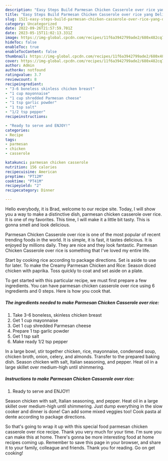 ```yaml
---
description: "Easy Steps Build Parmesan Chicken Casserole over rice yang Delicious"
title: "Easy Steps Build Parmesan Chicken Casserole over rice yang Delicious"
slug: 1521-easy-steps-build-parmesan-chicken-casserole-over-rice-yang-delicious
category: Uncategorized
date: 2022-09-26T21:57:59.701Z
date: 2023-05-15T11:02:13.331Z
image: https://img-global.cpcdn.com/recipes/11f6a3942799ade2/680x482cq70/parmesan-chicken-casserole-over-rice-recipe-main-photo.jpg
hideToc: false
enableToc: true
enableTocContent: false
thumbnail: https://img-global.cpcdn.com/recipes/11f6a3942799ade2/680x482cq70/parmesan-chicken-casserole-over-rice-recipe-main-photo.jpg
cover: https://img-global.cpcdn.com/recipes/11f6a3942799ade2/680x482cq70/parmesan-chicken-casserole-over-rice-recipe-main-photo.jpg
author: Admin
authorAv: notfound
ratingvalue: 3.7
reviewcount: 8
recipeingredient:
- "3-6 boneless skinless chicken breast"
- "1 cup mayonnaise"
- "1 cup shredded Parmesan cheese"
- "1 tsp garlic powder"
- "1 tsp salt"
- "1/2 tsp pepper"
recipeinstructions:

- "Ready to serve and ENJOY!"
categories:
- Recipe
tags:
- parmesan
- chicken
- casserole

katakunci: parmesan chicken casserole 
nutrition: 156 calories
recipecuisine: American
preptime: "PT12M"
cooktime: "PT41M"
recipeyield: "2"
recipecategory: Dinner

---
```



Hello everybody, it is Brad, welcome to our recipe site. Today, I will show you a way to make a distinctive dish, parmesan chicken casserole over rice. It is one of my favorites. This time, I will make it a little bit tasty. This is gonna smell and look delicious.

Parmesan Chicken Casserole over rice is one of the most popular of recent trending foods in the world. It is simple, it is fast, it tastes delicious. It is enjoyed by millions daily. They are nice and they look fantastic. Parmesan Chicken Casserole over rice is something that I've loved my entire life.

Start by cooking rice according to package directions. Set is aside to use for later. To make the Creamy Parmesan Chicken and Rice: Season diced chicken with paprika. Toss quickly to coat and set aside on a plate.


To get started with this particular recipe, we must first prepare a few ingredients. You can have parmesan chicken casserole over rice using 6 ingredients and 0 steps. Here is how you cook that.

<!--inarticleads1-->

##### The ingredients needed to make Parmesan Chicken Casserole over rice:

1. Take 3-6 boneless, skinless chicken breast
1. Get 1 cup mayonnaise
1. Get 1 cup shredded Parmesan cheese
1. Prepare 1 tsp garlic powder
1. Get 1 tsp salt
1. Make ready 1/2 tsp pepper


In a large bowl, stir together chicken, rice, mayonnaise, condensed soup, chicken broth, onion, celery, and almonds. Transfer to the prepared baking dish. Season chicken with salt, Italian seasoning, and pepper. Heat oil in a large skillet over medium-high until shimmering. 

<!--inarticleads2-->

##### Instructions to make Parmesan Chicken Casserole over rice:


1. Ready to serve and ENJOY!

Season chicken with salt, Italian seasoning, and pepper. Heat oil in a large skillet over medium-high until shimmering. Just dump everything in the slow cooker and dinner is done! Can add some mixed veggies too! Cook pasta al dente according to package directions. 

So that's going to wrap it up with this special food parmesan chicken casserole over rice recipe. Thank you very much for your time. I'm sure you can make this at home. There's gonna be more interesting food at home recipes coming up. Remember to save this page in your browser, and share it to your family, colleague and friends. Thank you for reading. Go on get cooking!
